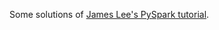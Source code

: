 Some solutions of [James Lee's PySpark tutorial](https://github.com/jleetutorial/python-spark-tutorial).
